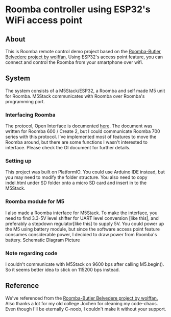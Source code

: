 # Roomba controller using ESP32's WiFi access point
## About
This is Roomba remote control demo project based on the [Roomba-Butler Belvedere project by wolffan.](https://www.instructables.com/id/Belvedere-A-Butler-Robot/) Using ESP32's access point feature, you can connect and control the Roomba from your smartphone over wifi.


## System
The system consists of a M5Stack/ESP32, a Roomba and self made M5 unit for Roomba. M5Stack communicates with Roomba over Roomba's programming port.


### Interfacing Roomba
The protocol, Open Interface is documented [here](https://www.irobotweb.com/~/media/MainSite/PDFs/About/STEM/Create/iRobot_Roomba_600_Open_Interface_Spec.pdf). The document was written for Roomba 600 / Create 2, but I could communicate Roomba 700 series with this protocol. I've implemented most of features to move the Roomba around, but there are some functions I wasn't interested to interface. Please check the OI document for further details.


### Setting up
This project was built on PlatformIO. You could use Arduino IDE instead, but you may need to modify the folder structure.
You also need to copy indel.html under SD folder onto a micro SD card and insert in to the M5Stack.


### Roomba module for M5
I also made a Roomba interface for M5Stack. To make the interface, you need to find 3.3-5V level shifter for UART level conversion [like this], and preferably a stepdown regulator[like this] to supply 5V. You could power up the M5 using battery module, but since the software access point feature consumes considerable power, I decided to draw power from Roomba's battery.
Schematic Diagram
Picture

### Note regarding code
I couldn't communicate with M5Stack on 9600 bps after calling M5.begin(). So it seems better idea to stick on 115200 bps instead.

## Reference
We've referenced from the [Roomba-Butler Belvedere project by wolffan.](https://www.instructables.com/id/Belvedere-A-Butler-Robot/) Also thanks a lot for my old college Jochen for cleaning my code-chaos. Even though I'll be eternally C-noob, I couldn't make it without your support.
